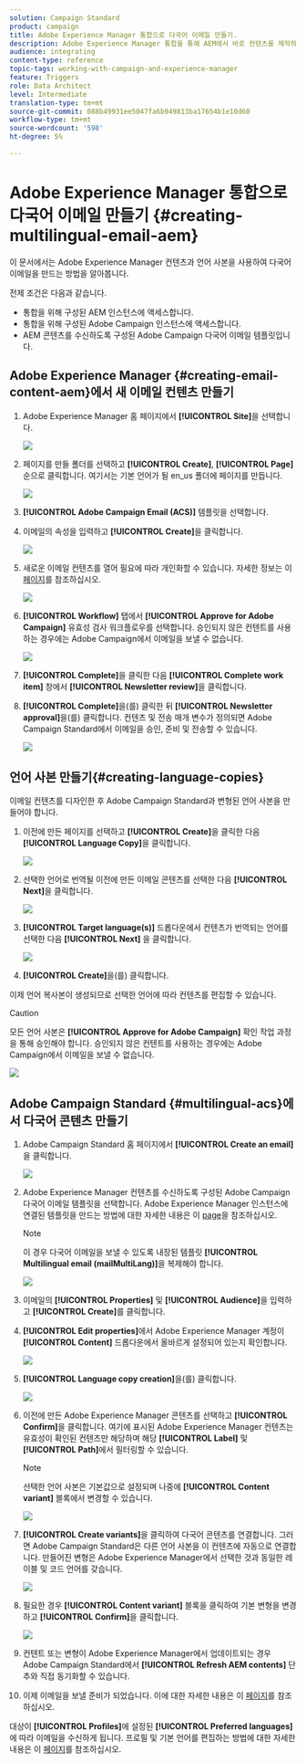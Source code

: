 ```yaml
---
solution: Campaign Standard
product: campaign
title: Adobe Experience Manager 통합으로 다국어 이메일 만들기.
description: Adobe Experience Manager 통합을 통해 AEM에서 바로 컨텐츠를 제작하여 Adobe Campaign에서 나중에 사용할 수 있습니다.
audience: integrating
content-type: reference
topic-tags: working-with-campaign-and-experience-manager
feature: Triggers
role: Data Architect
level: Intermediate
translation-type: tm+mt
source-git-commit: 088b49931ee5047fa6b949813ba17654b1e10d60
workflow-type: tm+mt
source-wordcount: '598'
ht-degree: 5%

---
```



# Adobe Experience Manager 통합으로 다국어 이메일 만들기 {#creating-multilingual-email-aem}

이 문서에서는 Adobe Experience Manager 컨텐츠과 언어 사본을 사용하여 다국어 이메일을 만드는 방법을 알아봅니다.

전제 조건은 다음과 같습니다.

* 통합을 위해 구성된 AEM 인스턴스에 액세스합니다.
* 통합을 위해 구성된 Adobe Campaign 인스턴스에 액세스합니다.
* AEM 콘텐츠를 수신하도록 구성된 Adobe Campaign 다국어 이메일 템플릿입니다.

## Adobe Experience Manager {#creating-email-content-aem}에서 새 이메일 컨텐츠 만들기

1. Adobe Experience Manager 홈 페이지에서 **[!UICONTROL Site]**&#x200B;을 선택합니다.

   ![](assets/aem_acs_1.png)

1. 페이지를 만들 폴더를 선택하고 **[!UICONTROL Create]**, **[!UICONTROL Page]** 순으로 클릭합니다. 여기서는 기본 언어가 될 en_us 폴더에 페이지를 만듭니다.

   ![](assets/aem_acs_2.png)

1. **[!UICONTROL Adobe Campaign Email (ACS)]** 템플릿을 선택합니다.

1. 이메일의 속성을 입력하고 **[!UICONTROL Create]**&#x200B;을 클릭합니다.

   ![](assets/aem_acs_3.png)

1. 새로운 이메일 컨텐츠를 열어 필요에 따라 개인화할 수 있습니다. 자세한 정보는 이 [페이지](../../integrating/using/creating-email-experience-manager.md#editing-email-aem)를 참조하십시오.

   ![](assets/aem_acs_4.png)

1. **[!UICONTROL Workflow]** 탭에서 **[!UICONTROL Approve for Adobe Campaign]** 유효성 검사 워크플로우를 선택합니다. 승인되지 않은 컨텐트를 사용하는 경우에는 Adobe Campaign에서 이메일을 보낼 수 없습니다.

   ![](assets/aem_acs_7.png)

1. **[!UICONTROL Complete]**&#x200B;을 클릭한 다음 **[!UICONTROL Complete work item]** 창에서 **[!UICONTROL Newsletter review]**&#x200B;을 클릭합니다.

1. **[!UICONTROL Complete]**&#x200B;을(를) 클릭한 뒤 **[!UICONTROL Newsletter approval]**&#x200B;을(를) 클릭합니다. 컨텐츠 및 전송 매개 변수가 정의되면 Adobe Campaign Standard에서 이메일을 승인, 준비 및 전송할 수 있습니다.

   ![](assets/aem_acs_8.png)

## 언어 사본 만들기{#creating-language-copies}

이메일 컨텐츠를 디자인한 후 Adobe Campaign Standard과 변형된 언어 사본을 만들어야 합니다.

1. 이전에 만든 페이지를 선택하고 **[!UICONTROL Create]**&#x200B;을 클릭한 다음 **[!UICONTROL Language Copy]**&#x200B;을 클릭합니다.

   ![](assets/aem_acs_5.png)

1. 선택한 언어로 번역될 이전에 만든 이메일 콘텐츠를 선택한 다음 **[!UICONTROL Next]**&#x200B;을 클릭합니다.

   ![](assets/aem_acs_6.png)

1. **[!UICONTROL Target language(s)]** 드롭다운에서 컨텐츠가 번역되는 언어를 선택한 다음 **[!UICONTROL Next]** 을 클릭합니다.

   ![](assets/aem_acs_9.png)

1. **[!UICONTROL Create]**&#x200B;을(를) 클릭합니다.

이제 언어 복사본이 생성되므로 선택한 언어에 따라 컨텐츠를 편집할 수 있습니다.

>[!CAUTION]
>
>모든 언어 사본은 **[!UICONTROL Approve for Adobe Campaign]** 확인 작업 과정을 통해 승인해야 합니다. 승인되지 않은 컨텐트를 사용하는 경우에는 Adobe Campaign에서 이메일을 보낼 수 없습니다.

![](assets/aem_acs_11.png)

## Adobe Campaign Standard {#multilingual-acs}에서 다국어 콘텐츠 만들기

1. Adobe Campaign Standard 홈 페이지에서 **[!UICONTROL Create an email]**&#x200B;을 클릭합니다.

   ![](assets/aem_acs_12.png)

1. Adobe Experience Manager 컨텐츠를 수신하도록 구성된 Adobe Campaign 다국어 이메일 템플릿을 선택합니다. Adobe Experience Manager 인스턴스에 연결된 템플릿을 만드는 방법에 대한 자세한 내용은 이 [page](../../integrating/using/configure-experience-manager.md#config-acs)을 참조하십시오.

   >[!NOTE]
   >
   >이 경우 다국어 이메일을 보낼 수 있도록 내장된 템플릿 **[!UICONTROL Multilingual email (mailMultiLang)]**&#x200B;을 복제해야 합니다.

   ![](assets/aem_acs_13.png)

1. 이메일의 **[!UICONTROL Properties]** 및 **[!UICONTROL Audience]**&#x200B;을 입력하고 **[!UICONTROL Create]**&#x200B;를 클릭합니다.

1. **[!UICONTROL Edit properties]**&#x200B;에서 Adobe Experience Manager 계정이 **[!UICONTROL Content]** 드롭다운에서 올바르게 설정되어 있는지 확인합니다.

   ![](assets/aem_acs_20.png)

1. **[!UICONTROL Language copy creation]**&#x200B;을(를) 클릭합니다.

   ![](assets/aem_acs_16.png)

1. 이전에 만든 Adobe Experience Manager 콘텐츠를 선택하고 **[!UICONTROL Confirm]**&#x200B;을 클릭합니다. 여기에 표시된 Adobe Experience Manager 컨텐츠는 유효성이 확인된 컨텐츠만 해당하며 해당 **[!UICONTROL Label]** 및 **[!UICONTROL Path]**&#x200B;에서 필터링할 수 있습니다.

   >[!NOTE]
   >
   >선택한 언어 사본은 기본값으로 설정되며 나중에 **[!UICONTROL Content variant]** 블록에서 변경할 수 있습니다.

   ![](assets/aem_acs_17.png)

1. **[!UICONTROL Create variants]**&#x200B;을 클릭하여 다국어 콘텐츠를 연결합니다. 그러면 Adobe Campaign Standard은 다른 언어 사본을 이 컨텐츠에 자동으로 연결합니다. 만들어진 변형은 Adobe Experience Manager에서 선택한 것과 동일한 레이블 및 코드 언어를 갖습니다.

   ![](assets/aem_acs_18.png)

1. 필요한 경우 **[!UICONTROL Content variant]** 블록을 클릭하여 기본 변형을 변경하고 **[!UICONTROL Confirm]**&#x200B;을 클릭합니다.

   ![](assets/aem_acs_19.png)

1. 컨텐트 또는 변형이 Adobe Experience Manager에서 업데이트되는 경우 Adobe Campaign Standard에서 **[!UICONTROL Refresh AEM contents]** 단추와 직접 동기화할 수 있습니다.

1. 이제 이메일을 보낼 준비가 되었습니다. 이에 대한 자세한 내용은 이 [페이지](../../sending/using/get-started-sending-messages.md)를 참조하십시오.

대상이 **[!UICONTROL Profiles]**&#x200B;에 설정된 **[!UICONTROL Preferred languages]**&#x200B;에 따라 이메일을 수신하게 됩니다. 프로필 및 기본 언어를 편집하는 방법에 대한 자세한 내용은 이 [페이지](../../audiences/using/editing-profiles.md)를 참조하십시오.
